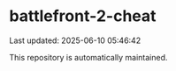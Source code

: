 # battlefront-2-cheat

Last updated: 2025-06-10 05:46:42

This repository is automatically maintained.
